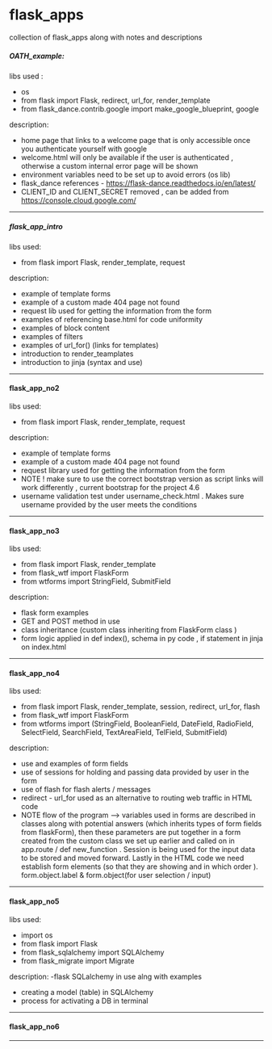 # flask_apps
collection of flask_apps along with notes and descriptions 

##### OATH_example: #####

libs used :
- os 
- from flask import Flask, redirect, url_for, render_template
- from flask_dance.contrib.google import make_google_blueprint, google

description:
- home page that links to a welcome page that is only accessible once you authenticate yourself with google 
- welcome.html will only be available if the user is authenticated , otherwise a custom internal error page will be shown 
- environment variables need to be set up to avoid errors (os lib)
- flask_dance references - https://flask-dance.readthedocs.io/en/latest/
- CLIENT_ID and CLIENT_SECRET removed , can be added from https://console.cloud.google.com/
---

##### flask_app_intro ####

libs used: 
- from flask import Flask, render_template, request

description:

- example of template forms 
- example of a custom made 404 page not found 
- request lib used for getting the information from the form 
- examples of referencing base.html for code uniformity 
- examples of block content 
- examples of filters 
- examples of url_for() (links for templates)
- introduction to render_teamplates
- introduction to jinja (syntax and use)
---

#### flask_app_no2 ####

libs used: 
- from flask import Flask, render_template, request

description:
- example of template forms 
- example of a custom made 404 page not found 
- request library used for getting the information from the form 
- NOTE ! make sure to use the correct bootstrap version as script links will work differently , current bootstrap for the project 4.6
- username validation test under username_check.html . Makes sure username provided by the user meets the conditions 
---

#### flask_app_no3 ####

libs used:
- from flask import Flask, render_template
- from flask_wtf import FlaskForm
- from wtforms import StringField, SubmitField

description:
- flask form examples 
- GET and POST method in use 
- class inheritance (custom class inheriting from FlaskForm class )
- form logic applied in def index(), schema in py code , if statement in jinja on index.html
---

#### flask_app_no4 ####

libs used:
- from flask import Flask, render_template, session, redirect, url_for, flash
- from flask_wtf import FlaskForm
- from wtforms import (StringField, BooleanField, DateField, RadioField, SelectField, 
                     SearchField, TextAreaField, TelField, SubmitField)
                     
description:
- use and examples of form fields
- use of sessions for holding and passing data provided by user in the form
- use of flash for flash alerts / messages  
- redirect - url_for used as an alternative to routing web traffic in HTML code 
- NOTE flow of the program --> variables used in forms are described in classes along with potential answers  (which inherits types of form fields from flaskForm), then these parameters are  put together in a form created from the custom class we set up earlier and called on in app.route / def new_function . Session is being used for the input data to be stored and moved forward. Lastly in the HTML code we need establish form elements (so that they are showing and in which order ). form.object.label & form.object(for user selection / input)
---

#### flask_app_no5 ####

libs used:
- import os 
- from flask import Flask
- from flask_sqlalchemy import SQLAlchemy
- from flask_migrate import Migrate

description:
-flask SQLalchemy in use alng with examples 
- creating a model (table) in SQLAlchemy 
- process for activating a DB in terminal
---

#### flask_app_no6 ####


---

